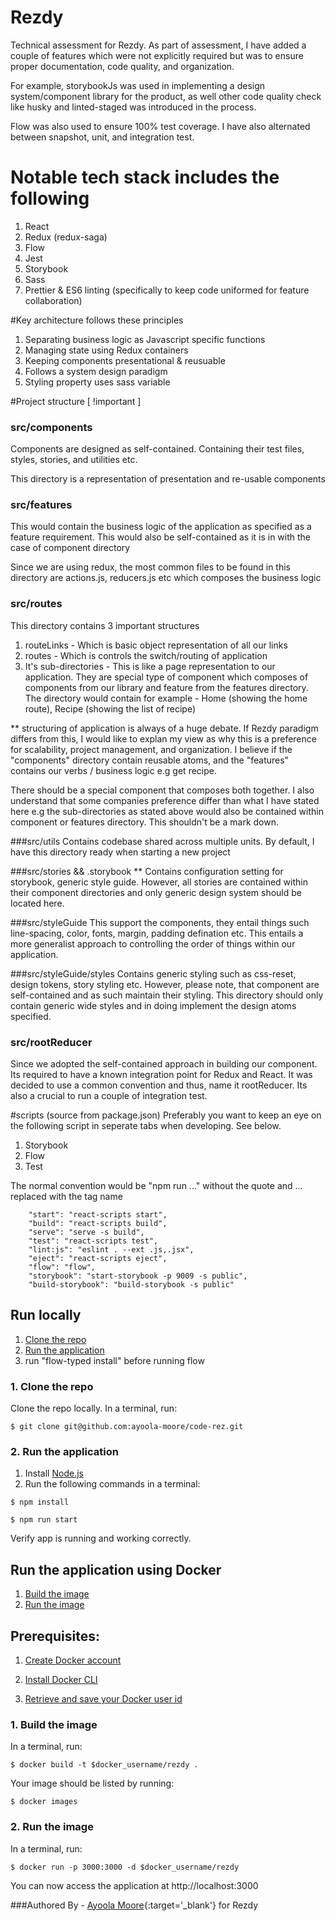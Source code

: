# Rezdy

Technical assessment for Rezdy. As part of assessment, I have added a couple of features which were not explicitly required but was to ensure proper documentation, code quality, and organization.

For example, storybookJs was used in implementing a design system/component library for the product, as well other code quality check like husky and linted-staged was introduced in the process.

Flow was also used to ensure 100% test coverage. I have also alternated between snapshot, unit, and integration test.

# Notable tech stack includes the following

1. React
2. Redux (redux-saga)
3. Flow
4. Jest
5. Storybook
6. Sass
7. Prettier & ES6 linting (specifically to keep code uniformed for feature collaboration)

#Key architecture follows these principles

1. Separating business logic as Javascript specific functions
2. Managing state using Redux containers
3. Keeping components presentational & reusuable
4. Follows a system design paradigm
5. Styling property uses sass variable

#Project structure [ !important ]

### src/components

Components are designed as self-contained. Containing their test files, styles, stories, and utilities etc.

This directory is a representation of presentation and re-usable components

### src/features

This would contain the business logic of the application as specified as a feature requirement. This would also be self-contained as it is in with the case of component directory

Since we are using redux, the most common files to be found in this directory are actions.js, reducers.js etc which composes the business logic

### src/routes

This directory contains 3 important structures

1. routeLinks - Which is basic object representation of all our links
2. routes - Which is controls the switch/routing of application
3. It's sub-directories - This is like a page representation to our application. They are special type of component which composes of components from our library and feature from the features directory. The directory would contain for example - Home (showing the home route), Recipe (showing the list of recipe)

\*\* structuring of application is always of a huge debate. If Rezdy paradigm differs from this, I would like to explan my view as why this is a preference for scalability, project management, and organization. I believe if the "components" directory contain reusable atoms, and the "features" contains our verbs / business logic e.g get recipe.

There should be a special component that composes both together. I also understand that some companies preference differ than what I have stated here e.g the sub-directories as stated above would also be contained within component or features directory. This shouldn't be a mark down.

###src/utils
Contains codebase shared across multiple units. By default, I have this directory ready when starting a new project

###src/stories && .storybook
\*\* Contains configuration setting for storybook, generic style guide. However, all stories are contained within their component directories and only generic design system should be located here.

###src/styleGuide
This support the components, they entail things such line-spacing, color, fonts, margin, padding defination etc. This entails a more generalist approach to controlling the order of things within our application.

###src/styleGuide/styles
Contains generic styling such as css-reset, design tokens, story styling etc. However, please note, that component are self-contained and as such maintain their styling. This directory should only contain generic wide styles and in doing implement the design atoms specified.

### src/rootReducer

Since we adopted the self-contained approach in building our component. Its required to have a known integration point for Redux and React. It was decided to use a common convention and thus, name it rootReducer. Its also a crucial to run a couple of integration test.

#scripts (source from package.json)
Preferably you want to keep an eye on the following script in seperate tabs when developing. See below.

1. Storybook
2. Flow
3. Test

The normal convention would be "npm run ..." without the quote and ... replaced with the tag name

```Scripts
    "start": "react-scripts start",
    "build": "react-scripts build",
    "serve": "serve -s build",
    "test": "react-scripts test",
    "lint:js": "eslint . --ext .js,.jsx",
    "eject": "react-scripts eject",
    "flow": "flow",
    "storybook": "start-storybook -p 9009 -s public",
    "build-storybook": "build-storybook -s public"
```

## Run locally

1. [Clone the repo](#1-clone-the-repo)
2. [Run the application](#2-run-the-application)
3. run "flow-typed install" before running flow

### 1. Clone the repo

Clone the repo locally. In a terminal, run:

```
$ git clone git@github.com:ayoola-moore/code-rez.git
```

### 2. Run the application

1. Install [Node.js](https://nodejs.org/en/)
2. Run the following commands in a terminal:

```
$ npm install

$ npm run start
```

Verify app is running and working correctly.

## Run the application using Docker

1. [Build the image](#1-build-the-image)
2. [Run the image](#2-run-the-image)

## Prerequisites:

1. [Create Docker account](https://cloud.docker.com/)

2. [Install Docker CLI](https://docs.docker.com/install/)

3. [Retrieve and save your Docker user id](https://cloud.docker.com/)

### 1. Build the image

In a terminal, run:

```
$ docker build -t $docker_username/rezdy .
```

Your image should be listed by running:

```
$ docker images
```

### 2. Run the image

In a terminal, run:

```
$ docker run -p 3000:3000 -d $docker_username/rezdy
```

You can now access the application at http://localhost:3000

###Authored By - [Ayoola Moore](https://www.linkedin.com/in/ayoola-moore/){:target='\_blank'} for Rezdy
